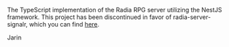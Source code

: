 The TypeScript implementation of the Radia RPG server utilizing the NestJS framework. This project has been discontinued in favor of radia-server-signalr, which you can find [here](https://github.com/jc-white/radia-server-signalr).

Jarin
